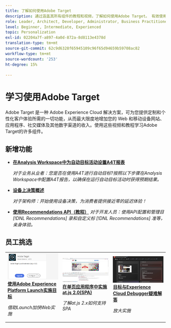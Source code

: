 ```yaml
---
title: 了解如何使用Adobe Target
description: 通过涵盖其所有组件的教程和视频，了解如何使用Adobe Target。 有效使用Adobe Target的强大功能。
role: Leader, Architect, Developer, Administrator, Business Practitioner
level: Beginner, Intermediate, Experienced
topic: Personalization
exl-id: 02204a7f-a897-4a0d-872a-8d8113e4378d
translation-type: tm+mt
source-git-commit: 62c9d6328f65945109c96f65d94659b59708ac82
workflow-type: tm+mt
source-wordcount: '253'
ht-degree: 15%

---
```


# 学习使用Adobe Target

Adobe Target 是一种 Adobe Experience Cloud 解决方案，可为您提供定制和个性化客户体验所需的一切功能，从而最大限度地增加您的 Web 和移动设备网站、应用程序、社交媒体及其他数字渠道的收入。使用这些视频和教程学习Adobe Target的许多组件。

## 新增功能

* **[在Analysis Workspace中为自动目标活动设置A4T报表](integrations/set-up-a4t-reports-in-analysis-workspace-for-auto-target-activities.md)**

   *对于业务从业者：您是否在使用A4T进行自动目标?按照以下步骤在Analysis Workspace中配置A4T报告，以确保在运行自动目标活动时获得预期结果。*
* **[设备上决策概述](implementation/on-device-decisioning-overview.md)**

   *对于架构师：开始使用设备决策，为消费者提供接近零的延迟体验！*
* **[使用Recommendations API（教程）](recommendations-api-tutorial/recs-api-overview.md)**
   *对于开发人员：使用API配置和管理目 [!DNL Recommendations] 录和自定义标 [!DNL Recommendations] 准等，亲身体验。*

<!--* **[Implement Adobe Target with Adobe Mobile Services SDK v4 for Android (Tutorial)](mobile-v4/overview.md)**
    *For developers who are already using Adobe Mobile Services SDK v4: learn how to start personalizing app experiences with Adobe Target. These steps are provided as legacy user support.*<!-- Concepts learned here are also applicable to Adobe Experience Platform Mobile SDK (v5).-->

<!--* **[Use Recommendations Offers (Video)](recommendations/use-recommendations-offers.md)**
    *For all Target Users: Learn how to use product recommendations in A/B and Experience Targeting Activities.*-->

<!--
* **[Create a Recommendations Activity (Video)](recommendations/create-a-recommendations-activity.md)**
    <br>
    *Recommend products to your customers at scale with this Premium feature.* -->

## 员工挑选

<table>
<tr>
  <td>
    <a href="https://docs.adobe.com/content/help/en/experience-cloud/implementing-in-websites-with-launch/implement-solutions/target.html">
      <img alt="使用Adobe Experience Platform Launch实施目标" src="assets/launch_referencearchitectureguides.png" />
    </a>
    <div>
      <a href="https://docs.adobe.com/content/help/en/experience-cloud/implementing-in-websites-with-launch/implement-solutions/target.html">
    <strong>使用Adobe Experience Platform Launch实施目标</strong>
    </a>
    </div>
    <p>
    <em>借助Launch加快Web实施</em>
    <p>
  </td>
  <td>
    <a href="implementation/implement-atjs-20-in-a-single-page-application.md">
      <img alt="在单页应用程序中实施at.js 2.0(SPA)" src="assets/implementing_adobetargetsatjs20inasinglepageapplicationspa.png" />
    </a>
    <div>
      <a href="implementation/implement-atjs-20-in-a-single-page-application.md">
    <strong>在单页应用程序中实施at.js 2.0(SPA)</strong>
    </a>
    </div>
    <p>
    <em>了解at.js 2.x如何支持SPA</em>
    <p>
  </td>
  <td>
    <a href="troubleshooting/troubleshoot-with-the-experience-cloud-debugger.md">
      <img alt="目标与Experience Cloud Debugger疑难解答" src="assets/using_the_experienceclouddebuggerwithadobetarget.png" />
    </a>
    <div>
      <a href="troubleshooting/troubleshoot-with-the-experience-cloud-debugger.md">
    <strong>目标与Experience Cloud Debugger疑难解答</strong>
    </a>
    </div>
    <p>
    <em>放大实施</em>
    <p>
  </td>
</tr>
</table>
